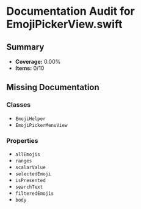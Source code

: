 # Documentation Audit for EmojiPickerView.swift

## Summary

- **Coverage:** 0.00%
- **Items:** 0/10

## Missing Documentation

### Classes
- `EmojiHelper`
- `EmojiPickerMenuView`

### Properties
- `allEmojis`
- `ranges`
- `scalarValue`
- `selectedEmoji`
- `isPresented`
- `searchText`
- `filteredEmojis`
- `body`
